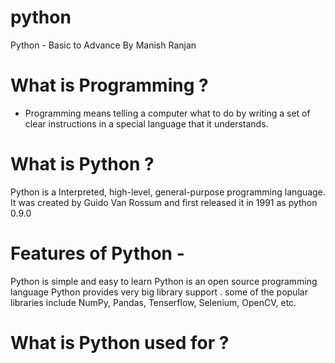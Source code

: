  # python
Python - Basic to Advance By Manish Ranjan

# What is Programming ?
- Programming means telling a computer what to do by writing a set of clear instructions in a special language that it understands.

# What is Python ?
Python is a Interpreted, high-level, general-purpose programming language.
It was created by Guido Van Rossum and first released it in 1991 as python 0.9.0

# Features of Python -
Python is simple and easy to learn
Python is an open source programming language
Python provides very big library support . some of the popular libraries include NumPy, Pandas, Tenserflow, Selenium, OpenCV, etc.

# What is Python used for ?
